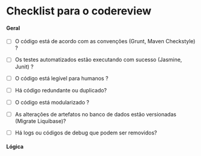 # Checklist para o codereview 

#### Geral

* [ ] O código está de acordo com as convenções (Grunt, Maven Checkstyle) ?
* [ ] Os testes automatizados estão executando com sucesso (Jasmine, Junit) ?
* [ ] O código está legível para humanos ?
* [ ] Há código redundante ou duplicado?
* [ ] O código está modularizado ?
* [ ] As alterações de artefatos no banco de dados estão versionadas (Migrate Liquibase)?
* [ ] Há logs ou códigos de debug que podem ser removidos?


#### Lógica
